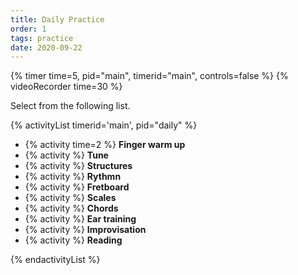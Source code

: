```yaml
---
title: Daily Practice
order: 1
tags: practice
date: 2020-09-22
---
```


{% timer time=5, pid="main", timerid="main", controls=false %}
{% videoRecorder time=30 %}

Select from the following list.

<!-- markdownlint-disable MD013 -->

{% activityList timerid='main', pid="daily" %}

- {% activity time=2 %} **Finger warm up**
- {% activity %} **Tune**
- {% activity %} **Structures**
- {% activity %} **Rythmn**
- {% activity %} **Fretboard**
- {% activity %} **Scales**
- {% activity %} **Chords**
- {% activity %} **Ear training**
- {% activity %} **Improvisation**
- {% activity %} **Reading**

{% endactivityList %}

<!-- markdownlint-enable MD013 -->

